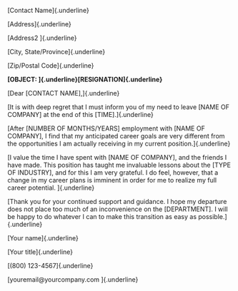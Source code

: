 [Contact Name]{.underline}

[Address]{.underline}

[Address2 ]{.underline}

[City, State/Province]{.underline}

[Zip/Postal Code]{.underline}

**[OBJECT: ]{.underline}[RESIGNATION]{.underline}**

[Dear \[CONTACT NAME\],]{.underline}

[It is with deep regret that I must inform you of my need to leave
\[NAME OF COMPANY\] at the end of this \[TIME\].]{.underline}

[After \[NUMBER OF MONTHS/YEARS\] employment with \[NAME OF COMPANY\], I
find that my anticipated career goals are very different from the
opportunities I am actually receiving in my current
position.]{.underline}

[I value the time I have spent with \[NAME OF COMPANY\], and the friends
I have made. This position has taught me invaluable lessons about the
\[TYPE OF INDUSTRY\], and for this I am very grateful. I do feel,
however, that a change in my career plans is imminent in order for me to
realize my full career potential. ]{.underline}

[Thank you for your continued support and guidance. I hope my departure
does not place too much of an inconvenience on the \[DEPARTMENT\]. I
will be happy to do whatever I can to make this transition as easy as
possible.]{.underline}

[Your name]{.underline}

[Your title]{.underline}

[(800) 123-4567]{.underline}

[youremail\@yourcompany.com ]{.underline}

